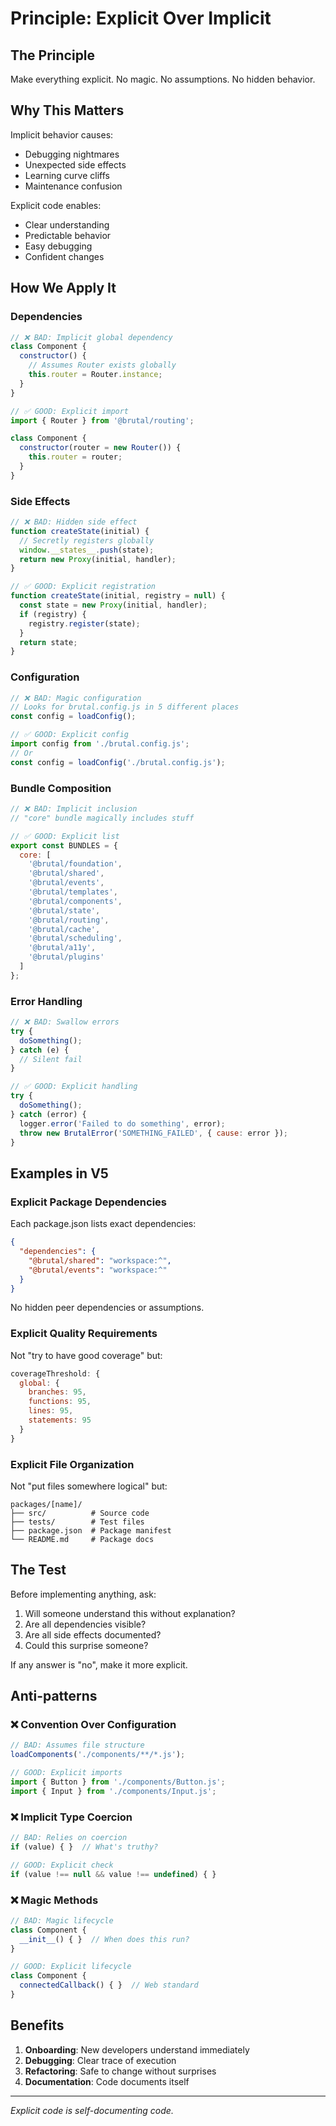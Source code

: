 # Principle: Explicit Over Implicit

## The Principle

Make everything explicit. No magic. No assumptions. No hidden behavior.

## Why This Matters

Implicit behavior causes:
- Debugging nightmares
- Unexpected side effects
- Learning curve cliffs
- Maintenance confusion

Explicit code enables:
- Clear understanding
- Predictable behavior
- Easy debugging
- Confident changes

## How We Apply It

### Dependencies
```javascript
// ❌ BAD: Implicit global dependency
class Component {
  constructor() {
    // Assumes Router exists globally
    this.router = Router.instance;
  }
}

// ✅ GOOD: Explicit import
import { Router } from '@brutal/routing';

class Component {
  constructor(router = new Router()) {
    this.router = router;
  }
}
```

### Side Effects
```javascript
// ❌ BAD: Hidden side effect
function createState(initial) {
  // Secretly registers globally
  window.__states__.push(state);
  return new Proxy(initial, handler);
}

// ✅ GOOD: Explicit registration
function createState(initial, registry = null) {
  const state = new Proxy(initial, handler);
  if (registry) {
    registry.register(state);
  }
  return state;
}
```

### Configuration
```javascript
// ❌ BAD: Magic configuration
// Looks for brutal.config.js in 5 different places
const config = loadConfig();

// ✅ GOOD: Explicit config
import config from './brutal.config.js';
// Or
const config = loadConfig('./brutal.config.js');
```

### Bundle Composition
```javascript
// ❌ BAD: Implicit inclusion
// "core" bundle magically includes stuff

// ✅ GOOD: Explicit list
export const BUNDLES = {
  core: [
    '@brutal/foundation',
    '@brutal/shared',
    '@brutal/events',
    '@brutal/templates',
    '@brutal/components',
    '@brutal/state',
    '@brutal/routing',
    '@brutal/cache',
    '@brutal/scheduling',
    '@brutal/a11y',
    '@brutal/plugins'
  ]
};
```

### Error Handling
```javascript
// ❌ BAD: Swallow errors
try {
  doSomething();
} catch (e) {
  // Silent fail
}

// ✅ GOOD: Explicit handling
try {
  doSomething();
} catch (error) {
  logger.error('Failed to do something', error);
  throw new BrutalError('SOMETHING_FAILED', { cause: error });
}
```

## Examples in V5

### Explicit Package Dependencies
Each package.json lists exact dependencies:
```json
{
  "dependencies": {
    "@brutal/shared": "workspace:^",
    "@brutal/events": "workspace:^"
  }
}
```
No hidden peer dependencies or assumptions.

### Explicit Quality Requirements
Not "try to have good coverage" but:
```javascript
coverageThreshold: {
  global: {
    branches: 95,
    functions: 95,
    lines: 95,
    statements: 95
  }
}
```

### Explicit File Organization
Not "put files somewhere logical" but:
```
packages/[name]/
├── src/          # Source code
├── tests/        # Test files
├── package.json  # Package manifest
└── README.md     # Package docs
```

## The Test

Before implementing anything, ask:
1. Will someone understand this without explanation?
2. Are all dependencies visible?
3. Are all side effects documented?
4. Could this surprise someone?

If any answer is "no", make it more explicit.

## Anti-patterns

### ❌ Convention Over Configuration
```javascript
// BAD: Assumes file structure
loadComponents('./components/**/*.js');

// GOOD: Explicit imports
import { Button } from './components/Button.js';
import { Input } from './components/Input.js';
```

### ❌ Implicit Type Coercion
```javascript
// BAD: Relies on coercion
if (value) { }  // What's truthy?

// GOOD: Explicit check
if (value !== null && value !== undefined) { }
```

### ❌ Magic Methods
```javascript
// BAD: Magic lifecycle
class Component {
  __init__() { }  // When does this run?
}

// GOOD: Explicit lifecycle
class Component {
  connectedCallback() { }  // Web standard
}
```

## Benefits

1. **Onboarding**: New developers understand immediately
2. **Debugging**: Clear trace of execution
3. **Refactoring**: Safe to change without surprises
4. **Documentation**: Code documents itself

---

*Explicit code is self-documenting code.*